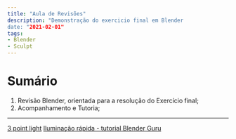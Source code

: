 ```yaml
---
title: "Aula de Revisões"
description: "Demonstração do exercicio final em Blender
date: "2021-02-01"
tags:
- Blender
- Sculpt
---
```


# Sumário

1. Revisão Blender, orientada para a resolução do Exercício final;
2. Acompanhamento e Tutoria;

---





[3 point light](https://www.youtube.com/watch?v=RDbrOpnIY7Q)
[Iluminação rápida - tutorial Blender Guru](https://www.youtube.com/watch?v=5UCc3Z_-ibs)